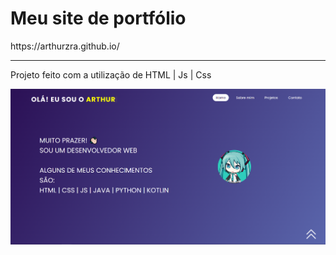 <h1>Meu site de portfólio</h1>
<p>https://arthurzra.github.io/</p>
<hr>
<p>Projeto feito com a utilização de HTML | Js | Css</p>

<img src="https://github.com/Arthurzra/Repos.-Imagens/blob/0e8cc626eb3cb25eff51c23dcc28c9fe84e673c6/site.png"></img>
